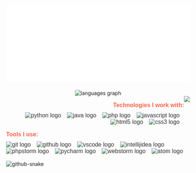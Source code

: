 <div align="center">
    <img src="h2_animated.svg" alt="css-in-readme">
</div>

<div align="center" style="margin-top: 20px;">
  <img src="https://github-readme-stats.vercel.app/api/top-langs?username=djelines&locale=en&hide_title=false&layout=compact&card_width=320&langs_count=7&theme=jolly&hide_border=true&custom_title=My%20Coding%20Toolbox" height="160" alt="languages graph" />
</div>

<img align="right" height="100" src="https://i.pinimg.com/originals/b0/da/cd/b0dacd0bb277315b8582d2d0e07d62a8.gif" />

<div align="right" style="font-family: 'Arial', sans-serif; color: #333; font-size: 16px;">
  <p style="font-weight: bold; color: #FF6347; margin-bottom: 10px;">Technologies I work with:</p>
  <img src="https://skillicons.dev/icons?i=py" height="30" alt="python logo" style="margin-right: 12px;" />
  <img src="https://skillicons.dev/icons?i=java" height="30" alt="java logo" style="margin-right: 12px;" />
  <img src="https://skillicons.dev/icons?i=php" height="30" alt="php logo" style="margin-right: 12px;" />
  <img src="https://skillicons.dev/icons?i=js" height="30" alt="javascript logo" style="margin-right: 12px;" />
  <img src="https://skillicons.dev/icons?i=html" height="30" alt="html5 logo" style="margin-right: 12px;" />
  <img src="https://skillicons.dev/icons?i=css" height="30" alt="css3 logo" style="margin-right: 12px;" />
</div>

<div align="left" style="font-family: 'Arial', sans-serif; color: #333; font-size: 16px;">
  <p style="font-weight: bold; color: #FF6347; margin-bottom: 10px;">Tools I use:</p>
  <img src="https://skillicons.dev/icons?i=git" height="30" alt="git logo" style="margin-right: 12px;" />
  <img src="https://skillicons.dev/icons?i=github" height="30" alt="github logo" style="margin-right: 12px;" />
  <img src="https://skillicons.dev/icons?i=vscode" height="30" alt="vscode logo" style="margin-right: 12px;" />
  <img src="https://skillicons.dev/icons?i=idea" height="30" alt="intellijidea logo" style="margin-right: 12px;" />
  <img src="https://cdn.jsdelivr.net/gh/devicons/devicon/icons/phpstorm/phpstorm-original.svg" height="30" alt="phpstorm logo" style="margin-right: 12px;" />
  <img src="https://cdn.jsdelivr.net/gh/devicons/devicon/icons/pycharm/pycharm-original.svg" height="30" alt="pycharm logo" style="margin-right: 12px;" />
  <img src="https://cdn.jsdelivr.net/gh/devicons/devicon/icons/webstorm/webstorm-original.svg" height="30" alt="webstorm logo" style="margin-right: 12px;" />
  <img src="https://skillicons.dev/icons?i=atom" height="30" alt="atom logo" style="margin-right: 12px;" />
</div>

<br clear="both">

<picture>
  <source media="(prefers-color-scheme: dark)" srcset="https://raw.githubusercontent.com/djelines/djelines/output/github-snake-dark.svg" />
  <source media="(prefers-color-scheme: light)" srcset="https://raw.githubusercontent.com/djelines/djelines/output/github-snake.svg" />
  <img alt="github-snake" src="https://raw.githubusercontent.com/tobiasmeyhoefer/tobiasmeyhoefer/output/github-snake.svg" />
</picture>
